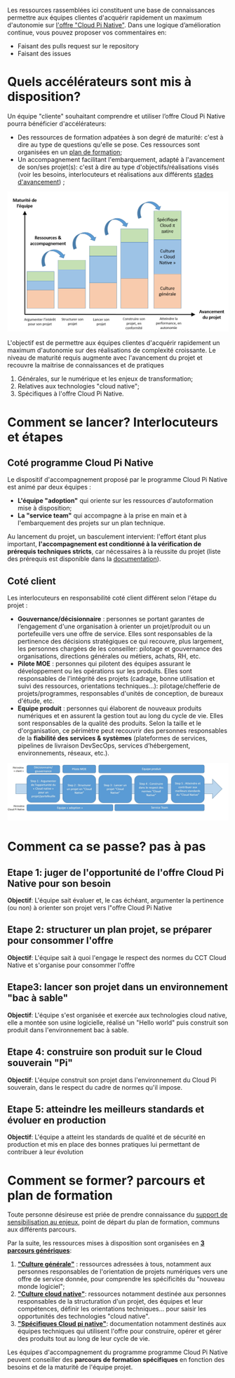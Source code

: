 Les ressources rassemblées ici constituent une base de connaissances permettre aux équipes clientes d'acquérir rapidement un maximum d'autonomie sur [l'offre "Cloud Pi Native"](https://dnum-mi.github.io/). Dans une logique d’amélioration continue, vous pouvez proposer vos commentaires en:
- Faisant des pulls request sur le repository
- Faisant des issues

# Quels accélérateurs sont mis à disposition? 
Un équipe "cliente" souhaitant comprendre et utiliser l’offre Cloud Pi Native pourra bénéficier d'accélérateurs:
- Des ressources de formation adpatées à son degré de maturité: c'est à dire au type de questions qu'elle se pose. Ces ressources sont organisées en un [plan de formation](./2.6-plan_formation.md); 
- Un accompagnement facilitant l'embarquement, adapté à l'avancement de son/ses projet(s): c'est à dire au type d'objectifs/réalisations visés (voir les besoins, interlocuteurs et réalisations aux différents [stades d'avancement](./2.5-accompagnement_projet.md)) ;

![alt_text](images/schema-accompagnement-formation.png)

L'objectif est de permettre aux équipes clientes d'acquérir rapidement un maximum d'autonomie sur des réalisations de complexité croissante. Le niveau de maturité requis augmente avec l'avancement du projet et recouvre la maitrise de connaissances et de pratiques 
1) Générales, sur le numérique et les enjeux de transformation;
2) Relatives aux technologies "cloud native";
3) Spécifiques à l'offre Cloud Pi Native.


# Comment se lancer? Interlocuteurs et étapes 

## Coté programme Cloud Pi Native
Le dispositif d'accompagnement proposé par le programme Cloud Pi Native est animé par deux équipes :
- **L'équipe "adoption"** qui oriente sur les ressources d'autoformation mise à disposition; 
- **La "service team"** qui accompagne à la prise en main et à l'embarquement des projets sur un plan technique.

Au lancement du projet, un basculement intervient: l'effort étant plus important, **l'accompagnement est conditionné à la vérification de prérequis techniques stricts**, car nécessaires à la réussite du projet (liste des prérequis est disponible dans la [documentation](https://github.com/dnum-mi/dso-documentation/blob/209e5ffc0c1b1d042c8de4e7e53fc07530325e66/README.md)).

## Coté client
Les interlocuteurs en responsabilité coté client différent selon l'étape du projet : 
- **Gouvernance/décisionnaire** : personnes se portant garantes de l’engagement d'une organisation à orienter un projet/produit ou un portefeuille vers une offre de service. Elles sont responsables de la pertinence des décisions stratégiques ce qui recouvre, plus largement, les personnes chargées de les conseiller: pilotage et  gouvernance des organisations, directions générales ou métiers, achats, RH, etc.
- **Pilote MOE** : personnes qui pilotent des équipes assurant le développement ou les opérations sur les produits. Elles sont responsables de l'intégrité des projets (cadrage, bonne utilisation et suivi des ressources, orientations techniques...): pilotage/chefferie de projets/programmes, responsables d'unités de conception, de bureaux d'étude, etc.
- **Equipe produit** : personnes qui élaborent de nouveaux produits numériques et en assurent la gestion tout au long du cycle de vie. Elles sont responsables de la qualité des produits. Selon la taille et le d'organisation, ce périmètre peut recouvrir des personnes responsables de la **fiabilité des services & systèmes** (plateformes de services, pipelines de livraison DevSecOps, services d’hébergement, environnements, réseaux, etc.).

![alt_text](images/accompagnement.jpg)



# Comment ca se passe? pas à pas 

## Etape 1: juger de l'opportunité de l'offre Cloud Pi Native pour son besoin
**Objectif**: L'équipe sait évaluer et, le cas échéant, argumenter la pertinence (ou non) à orienter son projet vers l"offre Cloud Pi Native

## Etape 2: structurer un plan projet, se préparer pour consommer l'offre
**Objectif**: L'équipe sait à quoi l'engage le respect des normes du CCT Cloud Native et s'organise pour consommer l'offre

## Etape3: lancer son projet dans un environnement "bac à sable"
**Objectif**: L'équipe s'est organisée et exercée aux technologies cloud native, elle a montée son usine logicielle, réalisé un "Hello world" puis construit son produit dans l'environnement bac à sable.

## Etape 4: construire son produit sur le Cloud souverain "Pi"
**Objectif**: L'équipe construit son projet dans l'environnement du Cloud Pi souverain, dans le respect du cadre de normes qu'il impose.

## Etape 5: atteindre les meilleurs standards et évoluer en production 
**Objectif**: L'équipe a atteint les standards de qualité et de sécurité en production et mis en place des bonnes pratiques lui permettant de contribuer à leur évolution



 
# Comment se former? parcours et plan de formation
Toute personne désireuse est priée de prendre connaissance du [support de sensibilisation au enjeux](./0-sensibilisation.md), point de départ du plan de formation, communs aux différents parcours. 

Par la suite, les ressources mises à disposition sont organisées en [**3 parcours génériques**](./2.6-plan_formation.md):
1) [**"Culture générale"**](https://github.com/dnum-mi/dso-formation/blob/main/parcours-culture-generale.md) : ressources adressées à tous, notamment aux personnes responsables de l'orientation de projets numériques vers une offre  de service donnée, pour comprendre les spécificités du "nouveau monde logiciel"; 
2) [**"Culture cloud native"**](https://github.com/dnum-mi/dso-formation/blob/main/parcours-culture-cloudnative.md): ressources notamment destinée aux personnes responsables de la structuration d'un projet, des équipes et leur compétences, définir les orientations techniques... pour saisir les opportunités des technologies "cloud native".
3) [**"Spécifiques Cloud pi native"**](https://github.com/dnum-mi/dso-documentation/blob/master/README.md): documentation notamment destinés aux équipes techniques qui utilisent l'offre pour construire, opérer et gérer des produits tout au long de leur cycle de vie.

Les équipes d'accompagnement du programme programme Cloud Pi Native peuvent conseiller des **parcours de formation spécifiques** en fonction des besoins et de la maturité de l'équipe projet.


